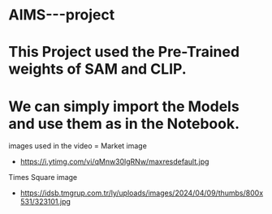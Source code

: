 # AIMS---project
# This Project used the Pre-Trained weights of SAM and CLIP. 
# We can simply import the Models and use them as in the Notebook. 
images used in the video = 
Market image
- https://i.ytimg.com/vi/qMnw30lgRNw/maxresdefault.jpg

Times Square image
- https://idsb.tmgrup.com.tr/ly/uploads/images/2024/04/09/thumbs/800x531/323101.jpg
